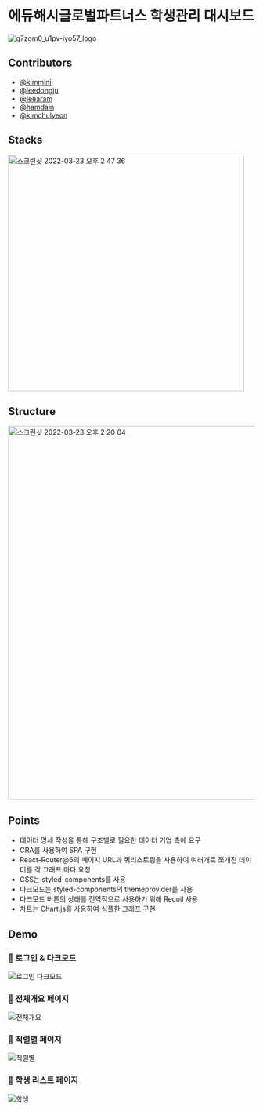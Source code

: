 # 에듀해시글로벌파트너스 학생관리 대시보드

![q7zom0_u1pv-iyo57_logo](https://user-images.githubusercontent.com/86825214/159636139-f7dca96f-8f1d-4de0-98fc-db566b811e40.jpeg)




## Contributors

- [@kimminji](https://github.com/yeon-bo)
- [@leedongju](https://github.com/dongduu)
- [@leearam](https://github.com/aram5130)
- [@hamdain](https://github.com/dain9812)
- [@kimchulyeon](https://github.com/kimchulyeon)

## Stacks

<img width="482" alt="스크린샷 2022-03-23 오후 2 47 36" src="https://user-images.githubusercontent.com/86825214/159636485-a841c46b-7332-4176-8e0b-2bc1d8f5b63b.png">

## Structure

<img width="762" alt="스크린샷 2022-03-23 오후 2 20 04" src="https://user-images.githubusercontent.com/86825214/159636538-067ecee7-8bc7-4742-99c6-3f51a5087e99.png">

## Points

- 데이터 명세 작성을 통해 구조별로 필요한 데이터 기업 측에 요구
- CRA를 사용하여 SPA 구현
- React-Router@6의 페이지 URL과 쿼리스트링을 사용하여 여러개로 쪼개진 데이터를 각 그래프 마다 요청
- CSS는 styled-components를 사용
- 다크모드는 styled-components의 themeprovider를 사용
- 다크모드 버튼의 상태를 전역적으로 사용하기 위해 Recoil 사용
- 차트는 Chart.js를 사용하여 심플한 그래프 구현


## Demo

### 📄 로그인 & 다크모드

![로그인 다크모드](https://user-images.githubusercontent.com/86825214/159637586-d7739795-fa6b-49ae-898c-5c616bf2d6af.gif)

### 📄 전체개요 페이지

![전체개요](https://user-images.githubusercontent.com/86825214/159637597-e38b82f5-12e3-45c0-914e-b911481daee3.gif)

### 📄 직렬별 페이지

![직렬별](https://user-images.githubusercontent.com/86825214/159637612-a4f06615-5f7c-436c-8f83-f2b05d363c33.gif)

### 📄 학생 리스트 페이지

![학생](https://user-images.githubusercontent.com/86825214/159637633-045755a7-1b7d-4d20-acce-00a0454987d8.gif)
